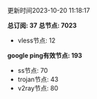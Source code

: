 更新时间2023-10-20 11:18:17

**总订阅: 37**
**总节点: 7023**
- vless节点: 12

**google ping有效节点: 193**
- ss节点: 70
- trojan节点: 43
- v2ray节点: 80
